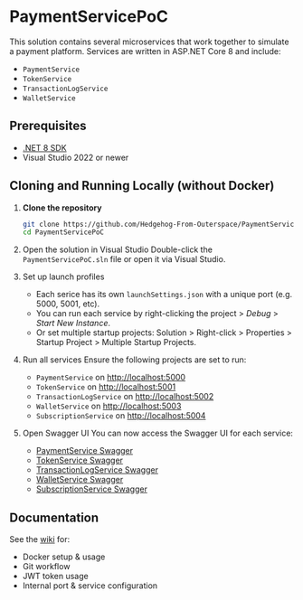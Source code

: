 # PaymentServicePoC

This solution contains several microservices that work together to simulate a payment platform. Services are written in ASP.NET Core 8 and include:

- `PaymentService`
- `TokenService`
- `TransactionLogService`
- `WalletService`

## Prerequisites

- [.NET 8 SDK](https://dotnet.microsoft.com/en-us/download)
- Visual Studio 2022 or newer

## Cloning and Running Locally (without Docker)
1. **Clone the repository**

   ```bash
   git clone https://github.com/Hedgehog-From-Outerspace/PaymentServicePoC.git
   cd PaymentServicePoC
   ```

2. Open the solution in Visual Studio
   Double-click the `PaymentServicePoC.sln` file or open it via Visual Studio.

3. Set up launch profiles
   - Each serice has its own `launchSettings.json` with a unique port (e.g. 5000, 5001, etc).
   - You can run each service by right-clicking the project > *Debug* > *Start New Instance*.
   - Or set multiple startup projects: Solution > Right-click > Properties > Startup Project > Multiple Startup Projects.
  
4. Run all services
   Ensure the following projects are set to run:
   - `PaymentService` on [http://localhost:5000](http://localhost:5000)
   - `TokenService` on [http://localhost:5001](http://localhost:5001)
   - `TransactionLogService` on [http://localhost:5002](http://localhost:5002)
   - `WalletService` on [http://localhost:5003](http://localhost:5003)
   - `SubscriptionService` on [http://localhost:5004](http://localhost:5004)
  
5. Open Swagger UI
   You can now access the Swagger UI for each service:
   - [PaymentService Swagger](http://localhost:5000/swagger)
   - [TokenService Swagger](http://localhost:50001/swagger)
   - [TransactionLogService Swagger](http://localhost:5002/swagger)
   - [WalletService Swagger](http://localhost:5003/swagger)
   - [SubscriptionService Swagger](http://localhost:5004/swagger)
  
## Documentation
See the [wiki](https://github.com/Hedgehog-From-Outerspace/PaymentServicePoC/wiki) for:
- Docker setup & usage
- Git workflow
- JWT token usage
- Internal port & service configuration
